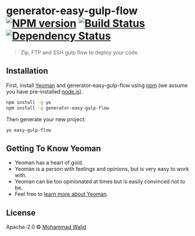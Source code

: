 # generator-easy-gulp-flow [![NPM version][npm-image]][npm-url] [![Build Status][travis-image]][travis-url] [![Dependency Status][daviddm-image]][daviddm-url]
> Zip, FTP and SSH gulp flow to deploy your code.

## Installation

First, install [Yeoman](http://yeoman.io) and generator-easy-gulp-flow using [npm](https://www.npmjs.com/) (we assume you have pre-installed [node.js](https://nodejs.org/)).

```bash
npm install -g yo
npm install -g generator-easy-gulp-flow
```

Then generate your new project:

```bash
yo easy-gulp-flow
```

## Getting To Know Yeoman

 * Yeoman has a heart of gold.
 * Yeoman is a person with feelings and opinions, but is very easy to work with.
 * Yeoman can be too opinionated at times but is easily convinced not to be.
 * Feel free to [learn more about Yeoman](http://yeoman.io/).

## License

Apache-2.0 © [Mohammad Walid](walid.pro)


[npm-image]: https://badge.fury.io/js/generator-easy-gulp-flow.svg
[npm-url]: https://npmjs.org/package/generator-easy-gulp-flow
[travis-image]: https://travis-ci.org/MWalid/generator-easy-gulp-flow.svg?branch=master
[travis-url]: https://travis-ci.org/MWalid/generator-easy-gulp-flow
[daviddm-image]: https://david-dm.org/MWalid/generator-easy-gulp-flow.svg?theme=shields.io
[daviddm-url]: https://david-dm.org/MWalid/generator-easy-gulp-flow
